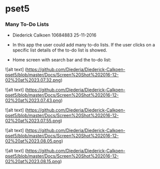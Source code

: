 # pset5 
### Many To-Do Lists

* Diederick Calkoen 
  10684883 
  25-11-2016

* In this app the user could add many to-do lists. If the user clicks on a specific list details of the to-do list is showed.

* Home screen with search bar and the to-do list:

![alt text] (https://github.com/Diederia/Diederick-Calkoen-pset5/blob/master/Docs/Screen%20Shot%202016-12-02%20at%2023.07.32.png)

![alt text] (https://github.com/Diederia/Diederick-Calkoen-pset5/blob/master/Docs/Screen%20Shot%202016-12-02%20at%2023.07.43.png)

![alt text] (https://github.com/Diederia/Diederick-Calkoen-pset5/blob/master/Docs/Screen%20Shot%202016-12-02%20at%2023.07.55.png)

![alt text] (https://github.com/Diederia/Diederick-Calkoen-pset5/blob/master/Docs/Screen%20Shot%202016-12-02%20at%2023.08.05.png)

![alt text] (https://github.com/Diederia/Diederick-Calkoen-pset5/blob/master/Docs/Screen%20Shot%202016-12-02%20at%2023.08.15.png)

